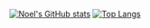 [![Noel's GitHub stats](https://github-readme-stats.vercel.app/api?username=noelsj007)](https://github.com/noelsj007/github-readme-stats)
[![Top Langs](https://github-readme-stats.vercel.app/api/top-langs/?username=noelsj007)](https://github.com/anuraghazra/github-readme-stats)

